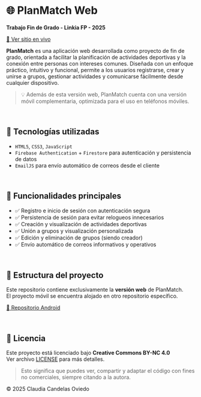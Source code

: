# 🌐 PlanMatch Web

**Trabajo Fin de Grado - Linkia FP - 2025**

[🔗 Ver sitio en vivo](https://planmatch-web.onrender.com)


**PlanMatch** es una aplicación web desarrollada como proyecto de fin de grado, orientada a facilitar la planificación de actividades deportivas y la conexión entre personas con intereses comunes. Diseñada con un enfoque práctico, intuitivo y funcional, permite a los usuarios registrarse, crear y unirse a grupos, gestionar actividades y comunicarse fácilmente desde cualquier dispositivo.

> 💡 Además de esta versión web, PlanMatch cuenta con una versión móvil complementaria, optimizada para el uso en teléfonos móviles.

<br>

## 🧪 Tecnologías utilizadas

- `HTML5`, `CSS3`, `JavaScript`
- `Firebase Authentication` + `Firestore` para autenticación y persistencia de datos
- `EmailJS` para envío automático de correos desde el cliente

<br>

## 🚀 Funcionalidades principales

- ✅ Registro e inicio de sesión con autenticación segura
- ✅ Persistencia de sesión para evitar relogueos innecesarios
- ✅ Creación y visualización de actividades deportivas
- ✅ Unión a grupos y visualización personalizada
- ✅ Edición y eliminación de grupos (siendo creador)
- ✅ Envío automático de correos informativos y operativos

<br>

## 📁 Estructura del proyecto

Este repositorio contiene exclusivamente la **versión web** de PlanMatch.  
El proyecto móvil se encuentra alojado en otro repositorio específico.

[🔗 Repositorio Android](https://github.com/claauudiaa/PlanMatch)

<br>

## 📝 Licencia

Este proyecto está licenciado bajo **Creative Commons BY-NC 4.0**  
Ver archivo [LICENSE](./LICENSE) para más detalles.

> Esto significa que puedes ver, compartir y adaptar el código con fines no comerciales, siempre citando a la autora.

© 2025 Claudia Candelas Oviedo
